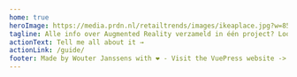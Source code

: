 ```yaml
---
home: true
heroImage: https://media.prdn.nl/retailtrends/images/ikeaplace.jpg?w=850
tagline: Alle info over Augmented Reality verzameld in één project? Look no further!
actionText: Tell me all about it →
actionLink: /guide/
footer: Made by Wouter Janssens with ❤️ - Visit the VuePress website -> https://augmentedreality-b0137.web.app/! 
---
```


